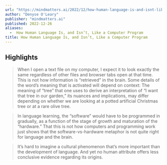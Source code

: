 ```yaml
---
url: "https://mindmatters.ai/2022/12/how-human-language-is-and-isnt-like-a-computer-program/"
author: "Denyse O'Leary"
publisher: "mindmatters.ai"
published: 2022-12-26
aliases:
  -  How Human Language Is, and Isn’t, Like a Computer Program
title: How Human Language Is, and Isn’t, Like a Computer Program
---
```


## Highlights
> When I open a text file on my computer, I expect it to look exactly the same regardless of other files and browser tabs open at that time. This is not how information is “retrieved” in the brain. Some details of the word’s meaning that is activated will depend on context: The meaning of “tree” that one uses to derive an interpretation of “I want that tree in our garden,” its nuances and implications, may differ depending on whether we are looking at a potted artificial Christmas tree or at a rare olive tree.

> In language learning, the “software” would have to be programmed in gradually, as a function of the stage of growth and maturation of the “hardware.” That this is not how computers and programming work just shows that the software-vs-hardware metaphor is not quite right for language and the brain.

> It’s hard to imagine a cultural phenomenon that’s more important than the development of language. And yet no human attribute offers less conclusive evidence regarding its origins.

